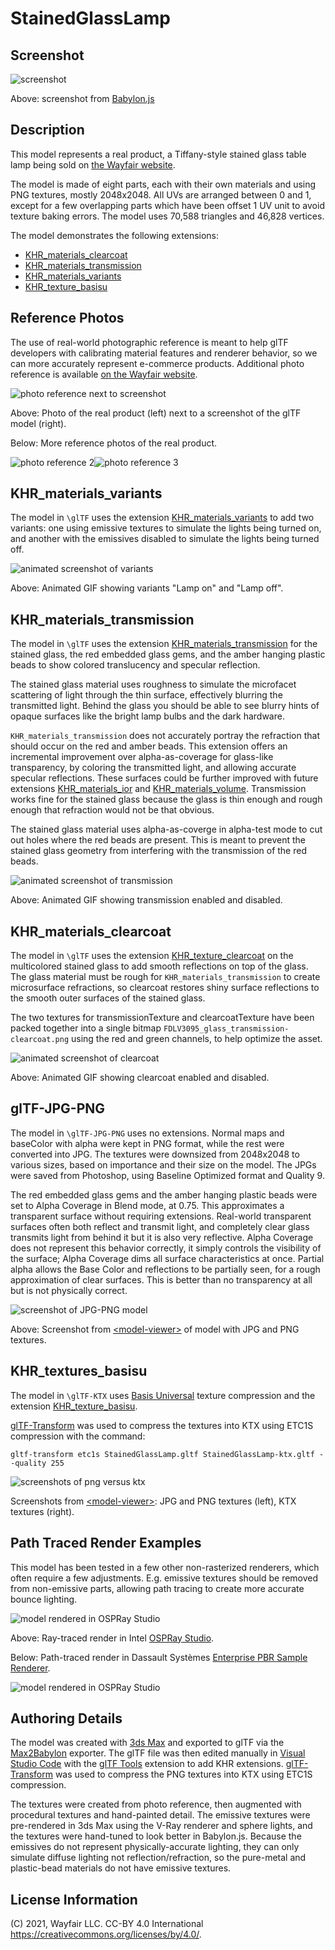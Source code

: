 # StainedGlassLamp

## Screenshot

![screenshot](screenshot/screenshot_large.jpg)

Above: screenshot from [Babylon.js](https://sandbox.babylonjs.com/)

## Description

This model represents a real product, a Tiffany-style stained glass table lamp being sold on [the Wayfair website](https://www.wayfair.com/lighting/pdp/fleur-de-lis-living-credle-275-table-lamp-fdlv3095.html). 

The model is made of eight parts, each with their own materials and using PNG textures, mostly 2048x2048. All UVs are arranged between 0 and 1, except for a few overlapping parts which have been offset 1 UV unit to avoid texture baking errors. The model uses 70,588 triangles and 46,828 vertices.

The model demonstrates the following extensions: 
* [KHR_materials_clearcoat](https://github.com/KhronosGroup/glTF/blob/master/extensions/2.0/Khronos/KHR_materials_clearcoat/README.md)
* [KHR_materials_transmission](https://github.com/KhronosGroup/glTF/blob/master/extensions/2.0/Khronos/KHR_materials_transmission/README.md)
* [KHR_materials_variants](https://github.com/KhronosGroup/glTF/blob/master/extensions/2.0/Khronos/KHR_materials_variants/README.md)
* [KHR_texture_basisu](https://github.com/KhronosGroup/glTF/blob/master/extensions/2.0/Khronos/KHR_texture_basisu/)

## Reference Photos

The use of real-world photographic reference is meant to help glTF developers with calibrating material features and renderer behavior, so we can more accurately represent e-commerce products. Additional photo reference is available [on the Wayfair website](https://www.wayfair.com/lighting/pdp/fleur-de-lis-living-credle-275-table-lamp-fdlv3095.html).

![photo reference next to screenshot](screenshot/photo_and_screenshot.jpg)

Above: Photo of the real product (left) next to a screenshot of the glTF model (right).

Below: More reference photos of the real product.

![photo reference 2](screenshot/photo2.jpg)![photo reference 3](screenshot/photo3.jpg)

## KHR_materials_variants

The model in `\glTF` uses the extension [KHR_materials_variants](https://github.com/KhronosGroup/glTF/blob/master/extensions/2.0/Khronos/KHR_materials_variants/README.md) to add two variants: one using emissive textures to simulate the lights being turned on, and another with the emissives disabled to simulate the lights being turned off. 

![animated screenshot of variants](screenshot/screenshot_variants_on-off.gif)

Above: Animated GIF showing variants "Lamp on" and "Lamp off".

## KHR_materials_transmission

The model in `\glTF` uses the extension [KHR_materials_transmission](https://github.com/KhronosGroup/glTF/blob/master/extensions/2.0/Khronos/KHR_materials_transmission/README.md) for the stained glass, the red embedded glass gems, and the amber hanging plastic beads to show colored translucency and specular reflection.

The stained glass material uses roughness to simulate the microfacet scattering of light through the thin surface, effectively blurring the transmitted light. Behind the glass you should be able to see blurry hints of opaque surfaces like the bright lamp bulbs and the dark hardware. 

`KHR_materials_transmission` does not accurately portray the refraction that should occur on the red and amber beads. This extension offers an incremental improvement over alpha-as-coverage for glass-like transparency, by coloring the transmitted light, and allowing accurate specular reflections. These surfaces could be further improved with future extensions [KHR_materials_ior](https://github.com/KhronosGroup/glTF/pull/1718) and [KHR_materials_volume](https://github.com/KhronosGroup/glTF/pull/1726). Transmission works fine for the stained glass because the glass is thin enough and rough enough that refraction would not be that obvious.

The stained glass material uses alpha-as-coverge in alpha-test mode to cut out holes where the red beads are present. This is meant to prevent the stained glass geometry from interfering with the transmission of the red beads.

![animated screenshot of transmission](screenshot/screenshot_transmission_on-off.gif)

Above: Animated GIF showing transmission enabled and disabled.

## KHR_materials_clearcoat

The model in `\glTF` uses the extension [KHR_texture_clearcoat](https://github.com/KhronosGroup/glTF/blob/master/extensions/2.0/Khronos/KHR_materials_clearcoat/README.md) on the multicolored stained glass to add smooth reflections on top of the glass. The glass material must be rough for `KHR_materials_transmission` to create microsurface refractions, so clearcoat restores shiny surface reflections to the smooth outer surfaces of the stained glass.

The two textures for transmissionTexture and clearcoatTexture have been packed together into a single bitmap `FDLV3095_glass_transmission-clearcoat.png` using the red and green channels, to help optimize the asset. 

![animated screenshot of clearcoat](screenshot/screenshot_clearcoat_on-off.gif)

Above: Animated GIF showing clearcoat enabled and disabled.

## glTF-JPG-PNG

The model in `\glTF-JPG-PNG` uses no extensions. Normal maps and baseColor with alpha were kept in PNG format, while the rest were converted into JPG. The textures were downsized from 2048x2048 to various sizes, based on importance and their size on the model. The JPGs were saved from Photoshop, using Baseline Optimized format and Quality 9. 

The red embedded glass gems and the amber hanging plastic beads were set to Alpha Coverage in Blend mode, at 0.75. This approximates a transparent surface without requiring extensions. Real-world transparent surfaces often both reflect and transmit light, and completely clear glass transmits light from behind it but it is also very reflective. Alpha Coverage does not represent this behavior correctly, it simply controls the visibility of the surface; Alpha Coverage dims all surface characteristics at once. Partial alpha allows the Base Color and reflections to be partially seen, for a rough approximation of clear surfaces. This is better than no transparency at all but is not physically correct.

![screenshot of JPG-PNG model](screenshot/screenshot_jpg-png.jpg)

Above: Screenshot from [\<model-viewer>](https://modelviewer.dev/examples/tester.html) of model with JPG and PNG textures.

## KHR_textures_basisu

The model in `\glTF-KTX` uses [Basis Universal](https://github.com/KhronosGroup/KTX-Software) texture compression and the extension [KHR_texture_basisu](https://github.com/KhronosGroup/glTF/blob/master/extensions/2.0/Khronos/KHR_texture_basisu/).

[glTF-Transform](https://gltf-transform.donmccurdy.com/cli.html) was used to compress the textures into KTX using ETC1S compression with the command:

```
gltf-transform etc1s StainedGlassLamp.gltf StainedGlassLamp-ktx.gltf --quality 255
```

![screenshots of png versus ktx](screenshot/screenshot_ktx.jpg)

Screenshots from [\<model-viewer>](https://modelviewer.dev/examples/tester.html): JPG and PNG textures (left), KTX textures (right).

## Path Traced Render Examples ##

This model has been tested in a few other non-rasterized renderers, which often require a few adjustments. E.g. emissive textures should be removed from non-emissive parts, allowing path tracing to create more accurate bounce lighting. 

![model rendered in OSPRay Studio](screenshot/render_ospray.jpg)

Above: Ray-traced render in Intel [OSPRay Studio](https://github.com/ospray/ospray_studio).

Below: Path-traced render in Dassault Systèmes [Enterprise PBR Sample Renderer](https://github.com/DassaultSystemes-Technology/dspbr-pt).

![model rendered in OSPRay Studio](screenshot/render_enterprisepbr.jpg)

## Authoring Details ##

The model was created with [3ds Max](https://www.autodesk.com/products/3ds-max/) and exported to glTF via the [Max2Babylon](https://github.com/BabylonJS/Exporters/tree/master/3ds%20Max) exporter. The glTF file was then edited manually in [Visual Studio Code](https://code.visualstudio.com) with the [glTF Tools](https://github.com/AnalyticalGraphicsInc/gltf-vscode) extension to add KHR extensions. [glTF-Transform](https://gltf-transform.donmccurdy.com/cli.html) was used to compress the PNG textures into KTX using ETC1S compression. 

The textures were created from photo reference, then augmented with procedural textures and hand-painted detail. The emissive textures were pre-rendered in 3ds Max using the V-Ray renderer and sphere lights, and the textures were hand-tuned to look better in Babylon.js. Because the emissives do not represent physically-accurate lighting, they can only simulate diffuse lighting not reflection/refraction, so the pure-metal and plastic-bead materials do not have emissive textures.

## License Information

(C) 2021, Wayfair LLC. CC-BY 4.0 International https://creativecommons.org/licenses/by/4.0/. 
